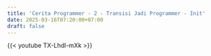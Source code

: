 ```yaml
---
title: 'Cerita Programmer - 2 - Transisi Jadi Programmer - Init'
date: 2025-03-16T07:20:00+07:00
draft: false
---
```


{{< youtube TX-Lhdl-mXk >}}
